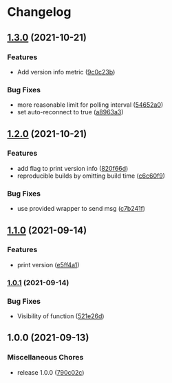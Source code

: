 # Changelog

## [1.3.0](https://www.github.com/soerenschneider/gobot-lux/compare/v1.2.0...v1.3.0) (2021-10-21)


### Features

* Add version info metric ([9c0c23b](https://www.github.com/soerenschneider/gobot-lux/commit/9c0c23b0dd120e7cbb5eac81c40b9d7a42dd3514))


### Bug Fixes

* more reasonable limit for polling interval ([54652a0](https://www.github.com/soerenschneider/gobot-lux/commit/54652a01a066f0daf86ff56fb86ea2b3d5b3a289))
* set auto-reconnect to true ([a8963a3](https://www.github.com/soerenschneider/gobot-lux/commit/a8963a39570f6f46b072b17bd6b64e2ea890f8dd))

## [1.2.0](https://www.github.com/soerenschneider/gobot-lux/compare/v1.1.0...v1.2.0) (2021-10-21)


### Features

* add flag to print version info ([820f66d](https://www.github.com/soerenschneider/gobot-lux/commit/820f66d90871217a51f6c77ec4f32ca57e96bc44))
* reproducible builds by omitting build time ([c6c60f9](https://www.github.com/soerenschneider/gobot-lux/commit/c6c60f9d22c7f677f8f10f4dcaaeb4e444c7d1ef))


### Bug Fixes

* use provided wrapper to send msg ([c7b241f](https://www.github.com/soerenschneider/gobot-lux/commit/c7b241f20cda5ff7f9aa4634d146265f577a0243))

## [1.1.0](https://www.github.com/soerenschneider/gobot-brightness/compare/v1.0.1...v1.1.0) (2021-09-14)


### Features

* print version ([e5ff4a1](https://www.github.com/soerenschneider/gobot-brightness/commit/e5ff4a1044c974363964cf254f7069b0488d08a9))

### [1.0.1](https://www.github.com/soerenschneider/gobot-brightness/compare/v1.0.0...v1.0.1) (2021-09-14)


### Bug Fixes

* Visibility of function ([521e26d](https://www.github.com/soerenschneider/gobot-brightness/commit/521e26d7dfc06726ae6c35a17ed22da5b3f64784))

## 1.0.0 (2021-09-13)


### Miscellaneous Chores

* release 1.0.0 ([790c02c](https://www.github.com/soerenschneider/gobot-brightness/commit/790c02c012c5eef52f64ab68dfafb14c9cb828b6))
